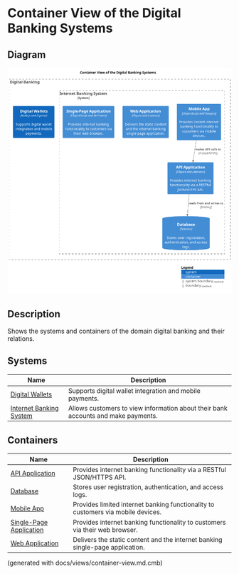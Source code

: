 # Container View of the Digital Banking Systems

## Diagram
![Container View of the Digital Banking Systems](../../mybank/digital-banking/container-view.png)

## Description
Shows the systems and containers of the domain digital banking and their relations.
## Systems
| Name | Description |
|---|---|
| [Digital Wallets](../../mybank/digital-banking/digital-wallets-system.md) | Supports digital wallet integration and mobile payments. |
| [Internet Banking System](../../mybank/digital-banking/internet-banking-system.md) | Allows customers to view information about their bank accounts and make payments. |
## Containers
| Name | Description |
|---|---|
| [API Application](../../mybank/digital-banking/api-application.md) | Provides internet banking functionality via a RESTful JSON/HTTPS API. |
| [Database](../../mybank/digital-banking/database.md) | Stores user registration, authentication, and access logs. |
| [Mobile App](../../mybank/digital-banking/mobile-app.md) | Provides limited internet banking functionality to customers via mobile devices. |
| [Single-Page Application](../../mybank/digital-banking/single-page-app.md) | Provides internet banking functionality to customers via their web browser. |
| [Web Application](../../mybank/digital-banking/web-app.md) | Delivers the static content and the internet banking single-page application. |


(generated with docs/views/container-view.md.cmb)
